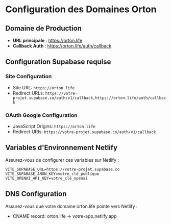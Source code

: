 # Configuration des Domaines Orton

## Domaine de Production
- **URL principale** : https://orton.life
- **Callback Auth** : https://orton.life/auth/callback

## Configuration Supabase requise

### Site Configuration
- Site URL: `https://orton.life`
- Redirect URLs: `https://votre-projet.supabase.co/auth/v1/callback,https://orton.life/auth/callback`

### OAuth Google Configuration
- JavaScript Origins: `https://orton.life`
- Redirect URIs: `https://votre-projet.supabase.co/auth/v1/callback`

## Variables d'Environnement Netlify
Assurez-vous de configurer ces variables sur Netlify :

```
VITE_SUPABASE_URL=https://votre-projet.supabase.co
VITE_SUPABASE_ANON_KEY=votre_clé_publique
VITE_OPENAI_API_KEY=votre_clé_openai
```

## DNS Configuration
Assurez-vous que votre domaine orton.life pointe vers Netlify :
- CNAME record: orton.life → votre-app.netlify.app
